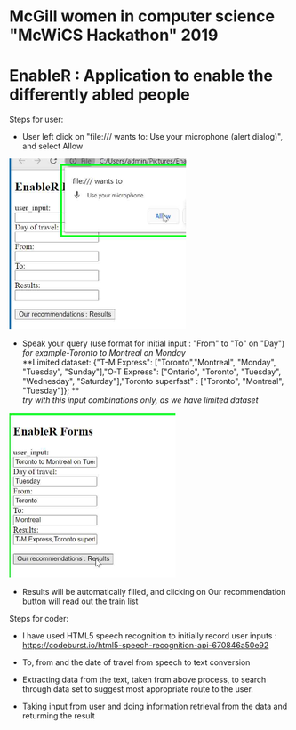 # McGill women in computer science "McWiCS Hackathon" 2019
# EnableR : Application to enable the differently abled people

Steps for user: 

- User left click on "file:/// wants to: Use your microphone (alert dialog)", and select Allow

![Test Image 1](https://github.com/shabnm/EnableR_ImplementAI_hackathon/blob/master/Enable_microphone.PNG)

- Speak your query (use format for initial input : "From" to "To" on "Day")<br/>
  *for example-Toronto to Montreal on Monday* <br/>
  **Limited dataset:  {"T-M Express": ["Toronto","Montreal", "Monday", "Tuesday", "Sunday"],"O-T Express": ["Ontario", "Toronto", "Tuesday", "Wednesday", "Saturday"],"Toronto     superfast" : ["Toronto", "Montreal", "Tuesday"]};  ** <br/>
  *try with this input combinations only, as we have limited dataset* <br/>
  
![Test Image 1](https://github.com/shabnm/EnableR_ImplementAI_hackathon/blob/master/query.PNG)

- Results will be automatically filled, and clicking on Our recommendation button will read out the train list

Steps for coder: 

- I have used HTML5 speech recognition to initially record user inputs : https://codeburst.io/html5-speech-recognition-api-670846a50e92

- To, from and the date of travel from speech to text conversion

- Extracting data from the text, taken from above process, to search through data set to suggest most appropriate route to the user.

- Taking input from user and doing information retrieval from the data and returming the result
